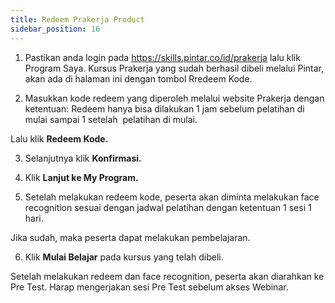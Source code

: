 ```yaml
---
title: Redeem Prakerja Product
sidebar_position: 16
---
```

1. Pastikan anda login pada https://skills.pintar.co/id/prakerja lalu klik Program Saya. 
Kursus Prakerja yang sudah berhasil dibeli melalui Pintar, akan ada di halaman ini dengan tombol Rredeem Kode. 

2. Masukkan kode redeem yang diperoleh melalui website Prakerja dengan ketentuan:
Redeem hanya bisa dilakukan 1 jam sebelum pelatihan di mulai sampai 1 setelah  pelatihan di mulai.

Lalu klik **Redeem Kode.**

3. Selanjutnya klik **Konfirmasi.**

4. Klik **Lanjut ke My Program.**

5. Setelah melakukan redeem kode, peserta akan diminta melakukan face recognition sesuai dengan jadwal pelatihan dengan ketentuan 1 sesi 1 hari.

Jika sudah, maka peserta dapat melakukan pembelajaran.

6. Klik **Mulai Belajar** pada kursus yang telah dibeli.

Setelah melakukan redeem dan face recognition, peserta akan diarahkan ke Pre Test. Harap mengerjakan sesi Pre Test sebelum akses Webinar.
